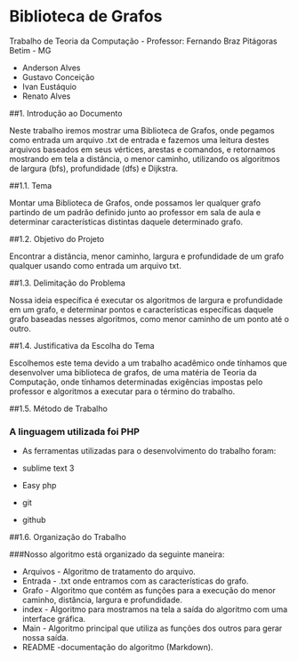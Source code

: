 # Biblioteca de Grafos
Trabalho de Teoria da Computação - Professor: Fernando Braz
Pitágoras Betim - MG

* Anderson Alves 
* Gustavo Conceição
* Ivan Eustáquio
* Renato Alves

##1. Introdução ao Documento

Neste trabalho iremos mostrar uma Biblioteca de Grafos, onde pegamos como entrada um arquivo .txt de entrada e fazemos uma leitura destes arquivos baseados em seus vértices, arestas e comandos, e retornamos mostrando em tela a distância, o menor caminho, utilizando os algoritmos de largura (bfs), profundidade (dfs) e Dijkstra.


##1.1. Tema

Montar uma Biblioteca de Grafos, onde possamos ler qualquer grafo partindo de um padrão definido junto ao professor em sala de aula e determinar características distintas daquele determinado grafo.

##1.2. Objetivo do Projeto

Encontrar a distância, menor caminho, largura e profundidade de um grafo qualquer usando como entrada um arquivo txt.


##1.3. Delimitação do Problema

Nossa ideia específica é executar os algoritmos de largura e profundidade em um grafo, e determinar pontos e características específicas daquele grafo baseadas nesses algoritmos, como menor caminho de um ponto até o outro.


##1.4. Justificativa da Escolha do Tema

Escolhemos este tema devido a um trabalho acadêmico onde tínhamos que desenvolver uma biblioteca de grafos, de uma matéria de Teoria da Computação, onde tínhamos determinadas exigências impostas pelo professor e algoritmos a executar para o término do trabalho.


##1.5. Método de Trabalho

### A linguagem utilizada foi PHP

* As ferramentas utilizadas para o desenvolvimento do trabalho foram:

* sublime text 3 
* Easy php
* git
* github

##1.6. Organização do Trabalho

###Nosso algoritmo está organizado da seguinte maneira:

* Arquivos - Algoritmo de tratamento do arquivo.
* Entrada - .txt onde entramos com as características do grafo.
* Grafo - Algoritmo que contém as funções para a execução do menor caminho, distância, largura e profundidade.
* index - Algoritmo para mostramos na tela a saída do algoritmo com uma interface gráfica.
* Main - Algoritmo principal que utiliza as funções dos outros para gerar nossa saída.
* README -documentação do algoritmo (Markdown).


